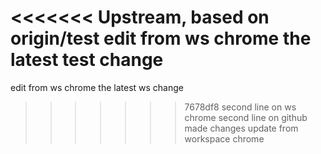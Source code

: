 <<<<<<< Upstream, based on origin/test
edit from ws chrome the latest test change
=======
edit from ws chrome the latest ws change
>>>>>>> 7678df8 
second line on ws chrome
second line on github
made changes
update from workspace chrome

